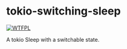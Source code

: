 # tokio-switching-sleep
[![WTFPL](http://www.wtfpl.net/wp-content/uploads/2012/12/wtfpl-badge-2.png)](http://www.wtfpl.net/)

A tokio Sleep with a switchable state.
